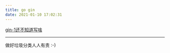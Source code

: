 ```yaml
---
title: go gin
date: 2021-01-10 17:02:31
---
```



[gin-1还不知道写啥](/code/go/go-library/go-gin-1.html)


---

做好垃圾分类人人有责 :-)



